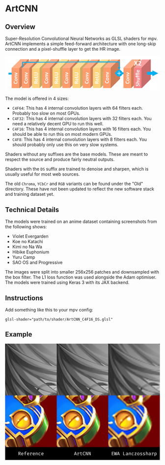 # ArtCNN

## Overview
Super-Resolution Convolutional Neural Networks as GLSL shaders for mpv. ArtCNN implements a simple feed-forward architecture with one long-skip connection and a pixel-shuffle layer to get the HR image.

![Model Architecture](./Images/model_architecture.png "Model Architecture")

The model is offered in 4 sizes:
- `C4F64`: This has 4 internal convolution layers with 64 filters each. Probably too slow on most GPUs.
- `C4F32`: This has 4 internal convolution layers with 32 filters each. You need a relatively decent GPU to run this well.
- `C4F16`: This has 4 internal convolution layers with 16 filters each. You should be able to run this on most modern GPUs.
- `C4F8`: This has 4 internal convolution layers with 8 filters each. You should probably only use this on very slow systems.

Shaders without any suffixes are the base models. These are meant to respect the source and produce fairly neutral outputs.

Shaders with the `DS` suffix are trained to denoise and sharpen, which is usually useful for most web sources.

The old `Chroma`, `YCbCr` and `RGB` variants can be found under the "Old" directory. These have not been updated to reflect the new software stack and training dataset yet.

## Technical Details
The models were trained on an anime dataset containing screenshots from the following shows:
- Violet Evergarden
- Koe no Katachi
- Kimi no Na Wa
- Hibike Euphonium
- Yuru Camp
- SAO OS and Progressive

The images were split into smaller 256x256 patches and downsampled with the box filter.
The L1 loss function was used alongside the Adam optimiser.
The models were trained using Keras 3 with its JAX backend.

## Instructions
Add something like this to your mpv config:
```
glsl-shader="path/to/shader/ArtCNN_C4F16_DS.glsl"
```

## Example
![Example](./Images/example.png "Example")
